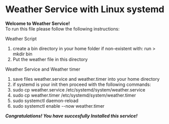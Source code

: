 # Weather Service with Linux systemd

**Welcome to Weather Service!**
<br>
To run this file please follow the following instructions:

Weather Script
1. create a bin directory in your home folder if non-existent with: run > mkdir bin
2. Put the weather file in this directory

Weather Service and Weather timer
1. save files weather.service and weather.timer into your home directory
2. if systemd is your init then proceed with the following commands:
3. sudo cp weather.service /etc/systemd/system/weather.service
4. sudo cp weather.timer /etc/systemd/system/weather.timer
5. sudo systemctl daemon-reload
6. sudo systemctl enable --now weather.timer

***Congratulations! You have succesfully Installed this service!***
